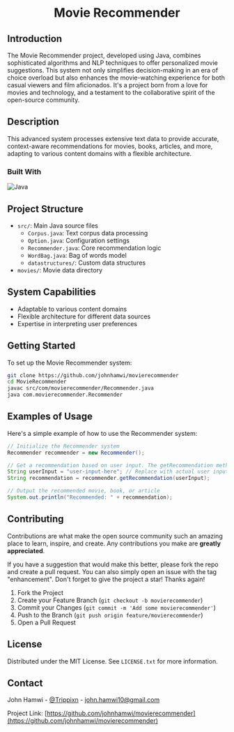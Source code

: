 <!-- HEADER: Title of the project -->
<h1 align="center">Movie Recommender</h1>

<!-- INTRODUCTION: Brief introduction about the project, its inspiration, and purpose -->
## Introduction
The Movie Recommender project, developed using Java, combines sophisticated algorithms and NLP techniques to offer personalized movie suggestions. This system not only simplifies decision-making in an era of choice overload but also enhances the movie-watching experience for both casual viewers and film aficionados. It's a project born from a love for movies and technology, and a testament to the collaborative spirit of the open-source community.

<!-- DESCRIPTION: Detailed description of the project, its features, and functionalities -->
## Description
This advanced system processes extensive text data to provide accurate, context-aware recommendations for movies, books, articles, and more, adapting to various content domains with a flexible architecture.

<!-- BUILT WITH: Technologies and tools used in the project -->
### Built With
![Java](https://img.shields.io/badge/java-%23ED8B00.svg?style=for-the-badge&logo=openjdk&logoColor=white)

<!-- PROJECT STRUCTURE: Overview of the project's structure and main components -->
## Project Structure
- `src/`: Main Java source files
  - `Corpus.java`: Text corpus data processing
  - `Option.java`: Configuration settings
  - `Recommender.java`: Core recommendation logic
  - `WordBag.java`: Bag of words model
  - `datastructures/`: Custom data structures
- `movies/`: Movie data directory

<!-- SYSTEM CAPABILITIES: A list of features and capabilities of the project -->
## System Capabilities
- Adaptable to various content domains
- Flexible architecture for different data sources
- Expertise in interpreting user preferences

<!-- GETTING STARTED: Instructions on setting up and starting the project -->
## Getting Started
To set up the Movie Recommender system:
```bash
git clone https://github.com/johnhamwi/movierecommender
cd MovieRecommender
javac src/com/movierecommender/Recommender.java
java com.movierecommender.Recommender

```

<!-- EXAMPLES OF USAGE: Examples showing how to use the project -->
## Examples of Usage
Here's a simple example of how to use the Recommender system:

```java
// Initialize the Recommender system
Recommender recommender = new Recommender();

// Get a recommendation based on user input. The getRecommendation method analyzes the input and returns a personalized recommendation.
String userInput = "user-input-here"; // Replace with actual user input
String recommendation = recommender.getRecommendation(userInput);

// Output the recommended movie, book, or article
System.out.println("Recommended: " + recommendation);
```

<!-- CONTRIBUTING: Guidelines for contributing to the project -->
## Contributing
Contributions are what make the open source community such an amazing place to learn, inspire, and create. Any contributions you make are **greatly appreciated**.

If you have a suggestion that would make this better, please fork the repo and create a pull request. You can also simply open an issue with the tag "enhancement".
Don't forget to give the project a star! Thanks again!

1. Fork the Project
2. Create your Feature Branch (`git checkout -b movierecommender`)
3. Commit your Changes (`git commit -m 'Add some movierecommender'`)
4. Push to the Branch (`git push origin feature/movierecommender`)
5. Open a Pull Request
   
<!-- LICENSE: Information about the project's license -->
## License
Distributed under the MIT License. See `LICENSE.txt` for more information.

<!-- CONTACT: Contact information for the project maintainer -->
## Contact
John Hamwi - [@Trippixn](https://twitter.com/trippixn) - john.hamwi10@gmail.com

Project Link: [https://github.com/johnhamwi/movierecommender](https://github.com/johnhamwi/movierecommender)

